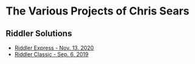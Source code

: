 # The Various Projects of Chris Sears

## Riddler Solutions

* [Riddler Express - Nov. 13, 2020](/Riddler/Express-2020-11-13/README.md)
* [Riddler Classic - Sep. 6, 2019](/Riddler/Classic-2020-09-06/README.md)
